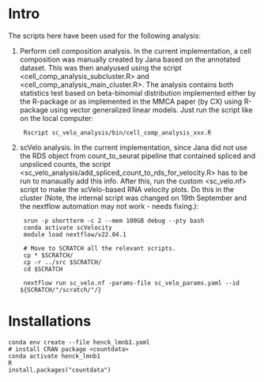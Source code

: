 # Intro
The scripts here have been used for the following analysis:

1. Perform cell composition analysis. In the current implementation, a cell composition was manually created by Jana based on the annotated dataset. This was then analyused using the script <cell_comp_analysis_subcluster.R> and <cell_comp_analysis_main_cluster.R>. The analysis contains both statistics test based on beta-binomial distribution implemented either by the <countdata> R-package or as implemented in the MMCA paper (by CX) using <VGAM> R-package using vector generalized linear models. Just run the script like on the local computer: 

        Rscript sc_velo_analysis/bin/cell_comp_analysis_xxx.R

2. scVelo analysis. In the current implementation, since Jana did not use the RDS object from count_to_seurat pipeline that contained spliced and unpsliced counts, the script <sc_velo_analysis/add_spliced_count_to_rds_for_velocity.R> has to be run to manaually add this info. After this, run the custom <sc_velo.nf> script to make the scVelo-based RNA velocity plots. Do this in the cluster (Note, the internal script was changed on 19th September and the nextflow automation may not work - needs fixing.):

        srun -p shortterm -c 2 --mem 100GB debug --pty bash
        conda activate scVelocity
        module load nextflow/v22.04.1

        # Move to SCRATCH all the relevant scripts.
        cp * $SCRATCH/
        cp -r ../src $SCRATCH/
        cd $SCRATCH

        nextflow run sc_velo.nf -params-file sc_velo_params.yaml --id ${SCRATCH/"/scratch/"/}



# Installations
    conda env create --file henck_lmnb1.yaml 
    # install CRAN package <countdata>
    conda activate henck_lmnb1
    R
    install.packages("countdata")
